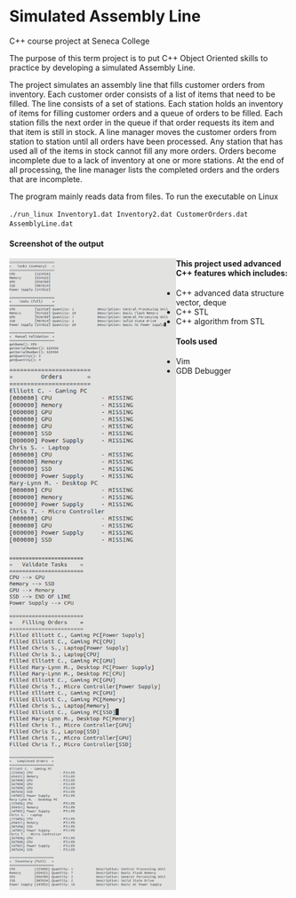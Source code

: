 Simulated Assembly Line
=======================

C++ course project at Seneca College

The purpose of this term project is to put C++ Object Oriented skills to practice by developing a simulated Assembly Line.

The project simulates an assembly line that fills customer orders from inventory. Each customer order consists of a list
of items that need to be filled. The line consists of a set of stations. Each station holds an inventory of items for 
filling customer orders and a queue of orders to be filled. Each station fills the next order in the queue if that order
requests its item and that item is still in stock. A line manager moves the customer orders from station to station until
all orders have been processed. Any station that has used all of the items in stock cannot fill any more orders. Orders
become incomplete due to a lack of inventory at one or more stations. At the end of all processing, the line manager 
lists the completed orders and the orders that are incomplete.

The program mainly reads data from files. 
To run the executable on Linux 

`./run_linux Inventory1.dat Inventory2.dat CustomerOrders.dat AssemblyLine.dat`


#### Screenshot of the output
<img src='images/assembly1.png' style="float: left" width=300>
<img src='images/assembly2.png' style="float: left" width=300>
<img src='images/assembly3.png' style="float: left" width=300>
<img src='images/assembly4.png' style="float: left" width=300>


#### This project used advanced C++ features which includes:  
- C++ advanced data structure vector, deque
- C++ STL
- C++ algorithm from STL

#### Tools used
- Vim
- GDB Debugger

